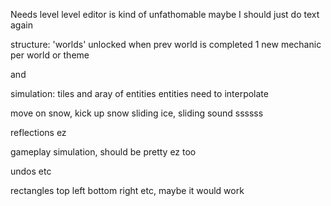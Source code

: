 Needs level
level editor is kind of unfathomable maybe I should just do text again

structure: 'worlds' unlocked when prev world is completed
1 new mechanic per world or theme

and 

simulation: tiles and aray of entities
entities need to interpolate


move on snow, kick up snow
sliding ice, sliding sound ssssss

reflections ez

gameplay simulation, should be pretty ez too

undos etc


rectangles top left bottom right etc, maybe it would work